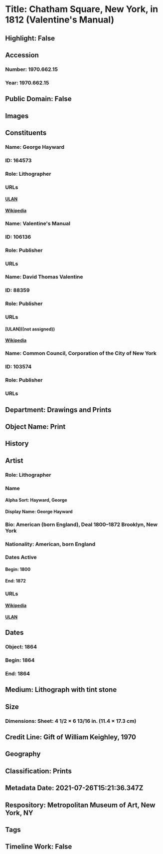 # Title: Chatham Square, New York, in 1812 (Valentine's Manual)
## Highlight: False
## Accession
### Number: 1970.662.15
### Year: 1970.662.15
## Public Domain: False
## Images
## Constituents
### Name: George Hayward
### ID: 164573
### Role: Lithographer
### URLs
#### [ULAN](http://vocab.getty.edu/page/ulan/500030583)
#### [Wikipedia](https://www.wikidata.org/wiki/Q42107788)
### Name: Valentine&#39;s Manual
### ID: 106136
### Role: Publisher
### URLs
### Name: David Thomas Valentine
### ID: 88359
### Role: Publisher
### URLs
#### [ULAN]((not assigned))
#### [Wikipedia](https://www.wikidata.org/wiki/Q94635757)
### Name: Common Council, Corporation of the City of New York
### ID: 103574
### Role: Publisher
### URLs
## Department: Drawings and Prints
## Object Name: Print
## History
## Artist
### Role: Lithographer
### Name
#### Alpha Sort: Hayward, George
#### Display Name: George Hayward
### Bio: American (born England), Deal 1800–1872 Brooklyn, New York
### Nationality: American, born England
### Dates Active
#### Begin: 1800
#### End: 1872
### URLs
#### [Wikipedia](https://www.wikidata.org/wiki/Q42107788)
#### [ULAN](http://vocab.getty.edu/page/ulan/500030583)
## Dates
### Object: 1864
### Begin: 1864
### End: 1864
## Medium: Lithograph with tint stone
## Size
### Dimensions: Sheet: 4 1/2 × 6 13/16 in. (11.4 × 17.3 cm)
## Credit Line: Gift of William Keighley, 1970
## Geography
## Classification: Prints
## Metadata Date: 2021-07-26T15:21:36.347Z
## Respository: Metropolitan Museum of Art, New York, NY
## Tags
## Timeline Work: False